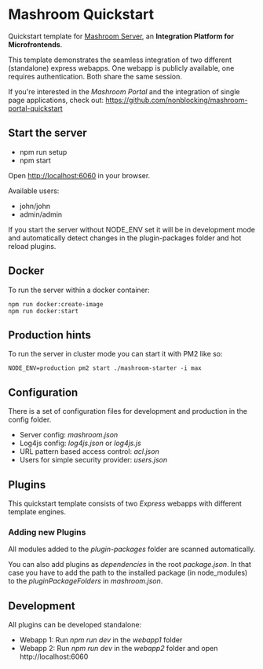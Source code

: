 
# Mashroom Quickstart

Quickstart template for [Mashroom Server](https://www.mashroom-server.com), an **Integration Platform for Microfrontends**.

This template demonstrates the seamless integration of two different (standalone) express webapps.
One webapp is publicly available, one requires authentication. Both share the same session.

If you're interested in the _Mashroom Portal_ and the integration of single page applications,
check out: https://github.com/nonblocking/mashroom-portal-quickstart

## Start the server

* npm run setup
* npm start

Open [http://localhost:6060](http://localhost:6060) in your browser.

Available users:

* john/john
* admin/admin

If you start the server without NODE_ENV set it will be in development mode and automatically detect changes in the
plugin-packages folder and hot reload plugins.

## Docker

To run the server within a docker container:

    npm run docker:create-image
    npm run docker:start

## Production hints

To run the server in cluster mode you can start it with PM2 like so:

    NODE_ENV=production pm2 start ./mashroom-starter -i max

## Configuration

There is a set of configuration files for development and production in the config folder.

* Server config: *mashroom.json*
* Log4js config: *log4js.json* or *log4js.js*
* URL pattern based access control: *acl.json*
* Users for simple security provider: *users.json*

## Plugins

This quickstart template consists of two *Express* webapps with different template engines.

### Adding new Plugins

All modules added to the *plugin-packages* folder are scanned automatically.

You can also add plugins as *dependencies* in the root *package.json*.
In that case you have to add the path to the installed package (in node_modules) to the *pluginPackageFolders* in *mashroom.json*.

## Development

All plugins can be developed standalone:

* Webapp 1: Run *npm run dev* in the *webapp1* folder
* Webapp 2: Run *npm run dev* in the *webapp2* folder and open http://localhost:6060

